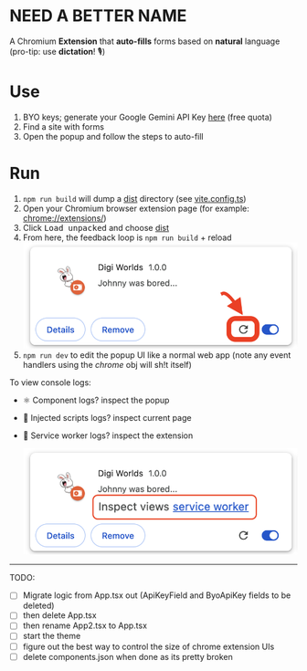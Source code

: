 # NEED A BETTER NAME

A Chromium **Extension** that **auto-fills** forms based on **natural** language (pro-tip: use **dictation**! 🎙️)

# Use
1. BYO keys; generate your Google Gemini API Key [here](https://aistudio.google.com/apikey) (free quota)
2. Find a site with forms
3. Open the popup and follow the steps to auto-fill


# Run
1. `npm run build` will dump a [dist](./dist) directory (see [vite.config.ts](./vite.config.ts))
2. Open your Chromium browser extension page (for example: [chrome://extensions/](chrome://extensions/))
3. Click <kbd>Load unpacked</kbd> and choose [dist](./dist)
4. From here, the feedback loop is `npm run build` + reload <img src="readme/reload-extension-guide.png" alt="reload extension" style="max-height: 256px;">
5. `npm run dev` to edit the popup UI like a normal web app (note any event handlers using the _chrome_ obj will sh!t itself)

To view console logs:

- ⚛️ Component logs? inspect the popup
- 💉 Injected scripts logs? inspect current page
- 🤖 Service worker logs? inspect the extension

  ![how to view extension console logs](readme/inspect-service-worker-logs.png)


---
TODO:

- [ ] Migrate logic from App.tsx out (ApiKeyField and ByoApiKey fields to be deleted)
- [ ] then delete App.tsx
- [ ] then rename App2.tsx to App.tsx
- [ ] start the theme
- [ ] figure out the best way to control the size of chrome extension UIs
- [ ] delete components.json when done as its pretty broken